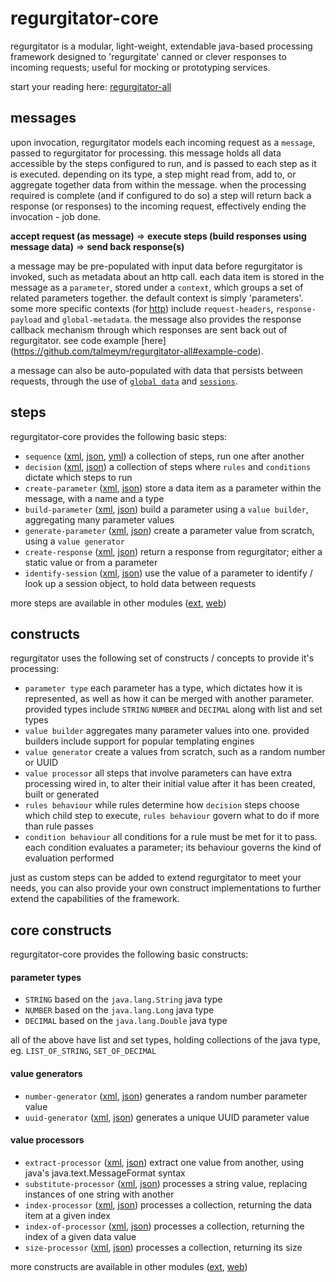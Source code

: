 # regurgitator-core

regurgitator is a modular, light-weight, extendable java-based processing framework designed to 'regurgitate' canned or clever responses to incoming requests; useful for mocking or prototyping services.

start your reading here: [regurgitator-all](http://github.com/talmeym/regurgitator-all#regurgitator)

## messages

upon invocation, regurgitator models each incoming request as a ``message``, passed to regurgitator for processing. this message holds all data accessible by the steps configured to run, and is passed to each step as it is executed. depending on its type, a step might read from, add to, or aggregate together data from within the message. when the processing required is complete (and if configured to do so) a step will return back a response (or responses) to the incoming request, effectively ending the invocation - job done.

**accept request (as message)** => **execute steps (build responses using message data)** => **send back response(s)**

a message may be pre-populated with input data before regurgitator is invoked, such as metadata about an http call. each data item is stored in the message as a ``parameter``, stored under a ``context``, which groups a set of related parameters together. the default context is simply 'parameters'. some more specific contexts (for [http](http://github.com/talmeym/regurgitator-extensions-web#regurgitator-over-http)) include ``request-headers``, ``response-payload`` and ``global-metadata``. the message also provides the response callback mechanism through which responses are sent back out of regurgitator. see code example [here] (https://github.com/talmeym/regurgitator-all#example-code).

a message can also be auto-populated with data that persists between requests, through the use of [``global data``](https://github.com/talmeym/regurgitator-extensions-web#global-metadata-servlet) and [``sessions``](https://github.com/talmeym/regurgitator-core-xml#identify-session).

## steps

regurgitator-core provides the following basic steps:
- ``sequence`` ([xml](https://github.com/talmeym/regurgitator-core-xml#sequence), [json](https://github.com/talmeym/regurgitator-core-json#sequence), [yml](https://github.com/talmeym/regurgitator-core-yml#sequence)) a collection of steps, run one after another
- ``decision`` ([xml](https://github.com/talmeym/regurgitator-core-xml#decision), [json](https://github.com/talmeym/regurgitator-core-json#decision)) a collection of steps where ``rules`` and ``conditions`` dictate which steps to run
- ``create-parameter`` ([xml](https://github.com/talmeym/regurgitator-core-xml#create-parameter), [json](https://github.com/talmeym/regurgitator-core-json#create-parameter)) store a data item as a parameter within the message, with a name and a type
- ``build-parameter`` ([xml](https://github.com/talmeym/regurgitator-core-xml#build-parameter), [json](https://github.com/talmeym/regurgitator-core-json#build-parameter)) build a parameter using a ``value builder``, aggregating many parameter values
- ``generate-parameter`` ([xml](https://github.com/talmeym/regurgitator-core-xml#generate-parameter), [json](https://github.com/talmeym/regurgitator-core-json#generate-parameter)) create a parameter value from scratch, using a ``value generator``
- ``create-response`` ([xml](https://github.com/talmeym/regurgitator-core-xml#create-response), [json](https://github.com/talmeym/regurgitator-core-json#create-response)) return a response from regurgitator; either a static value or from a parameter
- ``identify-session`` ([xml](https://github.com/talmeym/regurgitator-core-xml#identify-session), [json](https://github.com/talmeym/regurgitator-core-json#identify-session)) use the value of a parameter to identify / look up a session object, to hold data between requests

more steps are available in other modules ([ext](https://github.com/talmeym/regurgitator-extensions#steps), [web](https://github.com/talmeym/regurgitator-extensions-web#steps))

## constructs

regurgitator uses the following set of constructs / concepts to provide it's processing:
- ``parameter type`` each parameter has a type, which dictates how it is represented, as well as how it can be merged with another parameter. provided types include ``STRING`` ``NUMBER`` and ``DECIMAL`` along with list and set types
- ``value builder`` aggregates many parameter values into one. provided builders include support for popular templating engines
- ``value generator`` create a values from scratch, such as a random number or UUID
- ``value processor`` all steps that involve parameters can have extra processing wired in, to alter their initial value after it has been created, built or generated
- ``rules behaviour`` while rules determine how ``decision`` steps choose which child step to execute, ``rules behaviour`` govern what to do if more than rule passes
- ``condition behaviour`` all conditions for a rule must be met for it to pass. each condition evaluates a parameter; its behaviour governs the kind of evaluation performed

just as custom steps can be added to extend regurgitator to meet your needs, you can also provide your own construct implementations to further extend the capabilities of the framework. 

## core constructs

regurgitator-core provides the following basic constructs:

#### parameter types
- ``STRING`` based on the ``java.lang.String`` java type
- ``NUMBER`` based on the ``java.lang.Long`` java type
- ``DECIMAL`` based on the ``java.lang.Double`` java type

all of the above have list and set types, holding collections of the java type, eg. ``LIST_OF_STRING``, ``SET_OF_DECIMAL``

#### value generators
- ``number-generator`` ([xml](https://github.com/talmeym/regurgitator-core-xml#number-generator), [json](https://github.com/talmeym/regurgitator-core-json#number-generator)) generates a random number parameter value
- ``uuid-generator`` ([xml](https://github.com/talmeym/regurgitator-core-xml#uuid-generator), [json](https://github.com/talmeym/regurgitator-core-json#uuid-generator)) generates a unique UUID parameter value

#### value processors
- ``extract-processor`` ([xml](https://github.com/talmeym/regurgitator-core-xml#extract-processor), [json](https://github.com/talmeym/regurgitator-core-json#extract-processor)) extract one value from another, using java's java.text.MessageFormat syntax
- ``substitute-processor`` ([xml](https://github.com/talmeym/regurgitator-core-xml#substitute-processor), [json](https://github.com/talmeym/regurgitator-core-json#substitute-processor)) processes a string value, replacing instances of one string with another
- ``index-processor`` ([xml](https://github.com/talmeym/regurgitator-core-xml#index-processor), [json](https://github.com/talmeym/regurgitator-core-json#index-processor)) processes a collection, returning the data item at a given index
- ``index-of-processor`` ([xml](https://github.com/talmeym/regurgitator-core-xml#index-of-processor), [json](https://github.com/talmeym/regurgitator-core-json#index-of-processor)) processes a collection, returning the index of a given data value
- ``size-processor`` ([xml](https://github.com/talmeym/regurgitator-core-xml#size-processor), [json](https://github.com/talmeym/regurgitator-core-json#size-processor)) processes a collection, returning its size

more constructs are available in other modules ([ext](https://github.com/talmeym/regurgitator-extensions#constructs), [web](https://github.com/talmeym/regurgitator-extensions-web#constructs))
